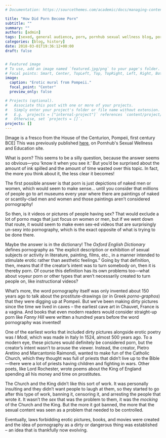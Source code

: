 ```yaml
---
# Documentation: https://sourcethemes.com/academic/docs/managing-content/

title: "How Did Porn Become Porn"
subtitle: ""
summary: ""
authors: [admin]
tags: [sexed, general audience, porn, pornhub sexual wellness blog, porn, sex, unsourced]
categories: [blog, history]
date: 2018-03-01T19:36:12+00:00
draft: false


# Featured image
# To use, add an image named `featured.jpg/png` to your page's folder.
# Focal points: Smart, Center, TopLeft, Top, TopRight, Left, Right, BottomLeft, Bottom, BottomRight.
image:
  caption: "Erotic mural from Pompeii."
  focal_point: "Center"
  preview_only: false

# Projects (optional).
#   Associate this post with one or more of your projects.
#   Simply enter your project's folder or file name without extension.
#   E.g. `projects = ["internal-project"]` references `content/project/deep-learning/index.md`.
#   Otherwise, set `projects = []`.
projects: []
---
```

[Image is a fresco from the House of the Centurion, Pompeii, first century BCE]
This was previously published [here](https://www.pornhub.com/sex/how-did-porn-become-porn/), on Pornhub's Sexual Wellness and Education site.

What is porn? This seems to be a silly question, because the answer seems so obvious—you ‘know it when you see it.’ But you’d be surprised about the amount of ink spilled and the amount of time wasted over this topic. In fact, the more you think about it, the less clear it becomes!

The first possible answer is that porn is just depictions of naked men or women, which would seem to make sense… until you consider that millions of people go to art museums every year where there are paintings of naked or scantily-clad men and women and those paintings aren’t considered pornography!

So then, is it videos or pictures of people having sex? That would exclude a lot of porno mags that just focus on women or men, but if we went down that route, it would seem to make even sex-ed videos that are surprisingly un-sexy into pornography, which is the exact opposite of what is trying to be done there.

Maybe the answer is in the dictionary! The _Oxford English Dictionary_ defines pornography as “the explicit description or exhibition of sexual subjects or activity in literature, painting, films, etc., in a manner intended to stimulate erotic rather than aesthetic feelings.” Going by that definition, then, means that if the creator’s intent was to turn somebody on, then it is thereby porn. Of course this definition has its own problems too—what about voyeur porn or other types that aren’t necessarily created to turn people on, like instructional videos?

What’s more, the word pornography itself was only invented about 150 years ago to talk about the prostitute-drawings (or in Greek _porno-graphos_) that they were digging up at Pompeii. But we’ve been making dirty pictures since the time we lived in caves – the earliest cave art in Chauvet, France is a vagina. And books that even modern readers would consider straight-up porn like _Fanny Hill_ were written a hundred years before the word pornography was invented!

One of the earliest works that included dirty pictures alongside erotic poetry was _I Modi_, which was made in Italy In 1524, almost 500 years ago. To a modern eye, these pictures would definitely be considered porn, but the creator’s intent wasn’t to arouse the viewer. Instead, the creator, Pietro Aretino and Marcantonio Raimondi, wanted to make fun of the Catholic Church, which they thought was full of priests that didn’t live up to the Bible—there were a lot of priests having children and fighting in wars. Other poets, like Lord Rochester, wrote poems about the King of England spending all his money and time on prostitutes.

The Church and the King didn’t like this sort of work. It was personally insulting and they didn’t want people to laugh at them, so they started to go after this type of work, banning it, censoring it, and arresting the people that wrote it. It wasn’t the _sex_ that was the problem to them, it was the _mocking_ of the Church and the King. But the more it got banned, the more that the sexual content was seen as a problem that needed to be controlled.

Eventually, laws forbidding erotic pictures, books, and movies were created and the idea of pornography as a dirty or dangerous thing was established – an idea that is thankfully now evolving.